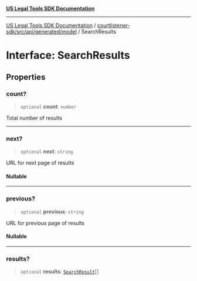 [**US Legal Tools SDK Documentation**](../../../../../../README.md)

***

[US Legal Tools SDK Documentation](../../../../../../README.md) / [courtlistener-sdk/src/api/generated/model](../README.md) / SearchResults

# Interface: SearchResults

## Properties

### count?

> `optional` **count**: `number`

Total number of results

***

### next?

> `optional` **next**: `string`

URL for next page of results

#### Nullable

***

### previous?

> `optional` **previous**: `string`

URL for previous page of results

#### Nullable

***

### results?

> `optional` **results**: [`SearchResult`](SearchResult.md)[]
